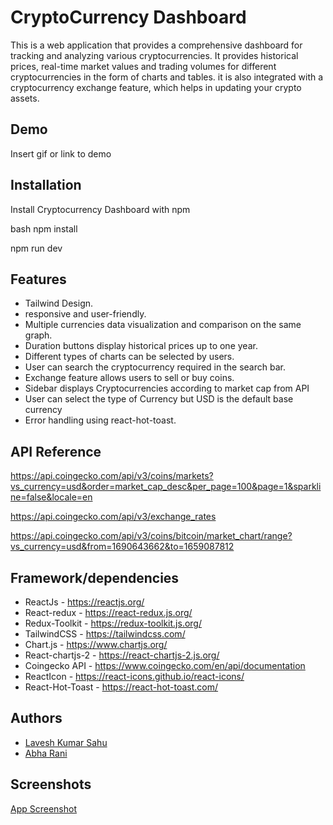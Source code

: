 # CryptoCurrency Dashboard

This is a web application that provides a comprehensive dashboard for tracking and analyzing various cryptocurrencies. It provides historical prices, real-time market values and trading volumes for different cryptocurrencies in the form of charts and tables. it is also integrated with a cryptocurrency exchange feature, which helps in updating your crypto assets.

## Demo

Insert gif or link to demo

## Installation

Install Cryptocurrency Dashboard with npm

bash
npm install

npm run dev

## Features

- Tailwind Design.
- responsive and user-friendly.
- Multiple currencies data visualization and comparison on the same graph.
- Duration buttons display historical prices up to one year.
- Different types of charts can be selected by users.
- User can search the cryptocurrency required in the search bar.
- Exchange feature allows users to sell or buy coins.
- Sidebar displays Cryptocurrencies according to market cap from API
- User can select the type of Currency but USD is the default base currency
- Error handling using react-hot-toast.

## API Reference

https://api.coingecko.com/api/v3/coins/markets?vs_currency=usd&order=market_cap_desc&per_page=100&page=1&sparkline=false&locale=en

https://api.coingecko.com/api/v3/exchange_rates

https://api.coingecko.com/api/v3/coins/bitcoin/market_chart/range?vs_currency=usd&from=1690643662&to=1659087812

## Framework/dependencies

- ReactJs - https://reactjs.org/
- React-redux - https://react-redux.js.org/
- Redux-Toolkit - https://redux-toolkit.js.org/
- TailwindCSS - https://tailwindcss.com/
- Chart.js - https://www.chartjs.org/
- React-chartjs-2 - https://react-chartjs-2.js.org/
- Coingecko API - https://www.coingecko.com/en/api/documentation
- ReactIcon - https://react-icons.github.io/react-icons/
- React-Hot-Toast - https://react-hot-toast.com/

## Authors

- [Lavesh Kumar Sahu](https://www.github.com/Lavesh1208)
- [Abha Rani](https://www.github.com/abharani)

## Screenshots

[App Screenshot](https://drive.google.com/uc?export=download&id=1AuAfq57UabSChS-841zdDtZ2qt0Wcfkc)
